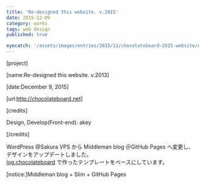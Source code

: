 ```yaml
---
title: 'Re-designed this website. v.2015'
date: 2015-12-09
category: works
tags: web design
published: true

eyecatch: '/assets/images/entries/2015/12/chocolateboard-2015-website/eyecatch.png'
---
```


[project]

[name:Re-designed this website. v.2013]

[date:December 9, 2015]

[url:http://chocolateboard.net]

[credits]

Design, Develop(Front-end): akey  

[/credits]

WordPress @Sakura VPS から Middleman blog ＠GitHub Pages へ変更し、デザインをアップデートしました。  
[log.chocolateboard](http://log.chocolateboard.net) で作ったテンプレートをベースにしています。

[notice:]Middleman blog + Slim + GitHub Pages
